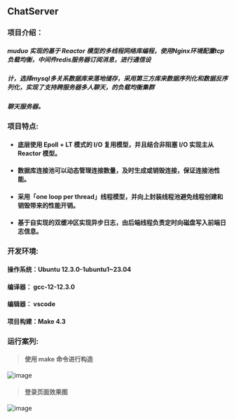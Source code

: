 ## ChatServer

###  项目介绍：

  #####             muduo 实现的基于 Reactor 模型的多线程网络库编程，使用Nginx环境配置tcp负载均衡，中间件redis服务器订阅消息，进行通信设
  #####     计，选择mysql多关系数据库来落地储存，采用第三方库来数据序列化和数据反序列化，实现了支持跨服务器多人聊天，的负载均衡集群
  #####     聊天服务器。
     


	 
### 项目特点:

-  ####          底层使用 Epoll + LT 模式的 I/O 复用模型，并且结合非阻塞 I/O 实现主从 Reactor 模型。
*  ####          数据库连接池可以动态管理连接数量，及时生成或销毁连接，保证连接池性能。
+  ####          采用「one loop per thread」线程模型，并向上封装线程池避免线程创建和销毁带来的性能开销。
* ####          基于自实现的双缓冲区实现异步日志，由后端线程负责定时向磁盘写入前端日志信息。



### 开发环境:

 ####    操作系统：Ubuntu 12.3.0-1ubuntu1~23.04
 ####    编译器： gcc-12-12.3.0
 ####    编辑器： vscode
 ####    项目构建：Make 4.3

                

### **运行案列**:
 
>#### 使用 make 命令进行构造 
 
 ![image](https://github.com/sleepaa/ChatServer/assets/153807892/5f56c498-8bd8-4bc6-9970-2f3078d5b4b3)

>#### 登录页面效果图
![image](https://github.com/sleepaa/ChatServer/assets/153807892/519b3d60-d7fb-43e7-9f37-a99f6c9db6f2)

